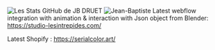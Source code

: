   ![Les Stats GitHub de JB DRUET](https://github-readme-stats.vercel.app/api?username=jibdrt&count_private=true&show_icons=true&theme=radical)
  ![Jean-Baptiste](https://github-readme-stats.vercel.app/api/top-langs/?username=jibdrt&theme=radical&layout=compact)
  Latest webflow integration with animation & interaction with Json object from Blender: https://studio-lesintrepides.com/  
  
  Latest Shopify : https://serialcolor.art/
